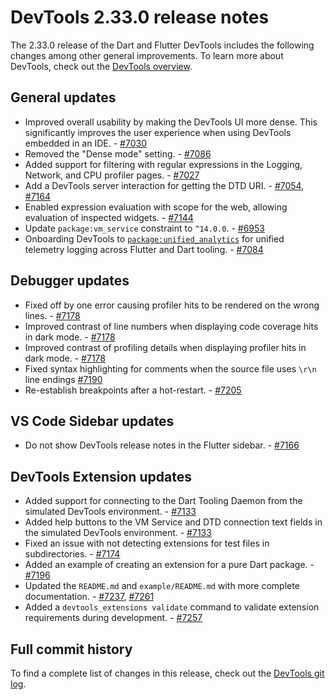 # DevTools 2.33.0 release notes

The 2.33.0 release of the Dart and Flutter DevTools
includes the following changes among other general improvements.
To learn more about DevTools, check out the
[DevTools overview](/tools/devtools/overview).

## General updates

* Improved overall usability by making the DevTools UI more dense. This
significantly improves the user experience when using DevTools embedded in
an IDE. - [#7030](https://github.com/flutter/devtools/pull/7030)
* Removed the "Dense mode" setting. - [#7086](https://github.com/flutter/devtools/pull/7086)
* Added support for filtering with regular expressions in the Logging, Network, and CPU profiler
pages. - [#7027](https://github.com/flutter/devtools/pull/7027)
* Add a DevTools server interaction for getting the DTD URI. - [#7054](https://github.com/flutter/devtools/pull/7054), [#7164](https://github.com/flutter/devtools/pull/7164)
* Enabled expression evaluation with scope for the web, allowing evaluation of inspected widgets. - [#7144](https://github.com/flutter/devtools/pull/7144)
* Update `package:vm_service` constraint to `^14.0.0`. - [#6953](https://github.com/flutter/devtools/pull/6953)
* Onboarding DevTools to [`package:unified_analytics`](https://pub.dev/packages/unified_analytics) for unified telemetry logging across Flutter and Dart tooling. - [#7084](https://github.com/flutter/devtools/pull/7084)

## Debugger updates

* Fixed off by one error causing profiler hits to be rendered on the wrong
lines. - [#7178](https://github.com/flutter/devtools/pull/7178)
* Improved contrast of line numbers when displaying code coverage hits in dark
mode. - [#7178](https://github.com/flutter/devtools/pull/7178)
* Improved contrast of profiling details when displaying profiler hits in dark
mode. - [#7178](https://github.com/flutter/devtools/pull/7178)
* Fixed syntax highlighting for comments when the source file uses `\r\n` line endings [#7190](https://github.com/flutter/devtools/pull/7190)
* Re-establish breakpoints after a hot-restart. - [#7205](https://github.com/flutter/devtools/pull/7205)

## VS Code Sidebar updates

* Do not show DevTools release notes in the Flutter sidebar. - [#7166](https://github.com/flutter/devtools/pull/7166)

## DevTools Extension updates

* Added support for connecting to the Dart Tooling Daemon from the 
simulated DevTools environment. - [#7133](https://github.com/flutter/devtools/pull/7133)
* Added help buttons to the VM Service and DTD connection text fields in the
simulated DevTools environment. - [#7133](https://github.com/flutter/devtools/pull/7133)
* Fixed an issue with not detecting extensions for test files in
subdirectories. - [#7174](https://github.com/flutter/devtools/pull/7174)
* Added an example of creating an extension for a pure Dart package. - [#7196](https://github.com/flutter/devtools/pull/7196)
* Updated the `README.md` and `example/README.md` with more complete documentation. - [#7237](https://github.com/flutter/devtools/pull/7237), [#7261](https://github.com/flutter/devtools/pull/7261)
* Added a `devtools_extensions validate` command to validate extension requirements during development. - [#7257](https://github.com/flutter/devtools/pull/7257)

## Full commit history

To find a complete list of changes in this release, check out the
[DevTools git log](https://github.com/flutter/devtools/tree/v2.33.0).
